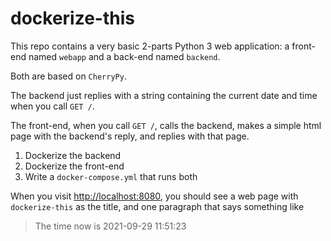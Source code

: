 # dockerize-this

This repo contains a very basic 2-parts Python 3 web application: a front-end named `webapp` and a back-end named `backend`.

Both are based on `CherryPy`.

The backend just replies with a string containing the current date and time when you call `GET /`.

The front-end, when you call `GET /`, calls the backend, makes a simple html page with the backend's reply, and replies with that page.

1. Dockerize the backend
2. Dockerize the front-end
3. Write a `docker-compose.yml` that runs both

When you visit <http://localhost:8080>, you should see a web page with `dockerize-this` as the title, and one paragraph that says something like

> The time now is 2021-09-29 11:51:23
